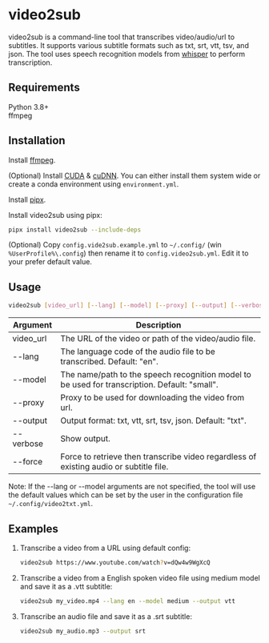 # video2sub

video2sub is a command-line tool that transcribes video/audio/url to subtitles. It supports various subtitle formats such as txt, srt, vtt, tsv, and json. The tool uses speech recognition models from [whisper](https://github.com/openai/whisper) to perform transcription.

## Requirements

Python 3.8+  
ffmpeg

## Installation

Install [ffmpeg](https://ffmpeg.org/download.html).

(Optional) Install [CUDA](https://developer.nvidia.com/cuda-toolkit) & [cuDNN](https://developer.nvidia.com/cudnn). You can either install them system wide or create a conda environment using `environment.yml`.

Install [pipx](https://github.com/pypa/pipx).

Install video2sub using pipx:

```sh
pipx install video2sub --include-deps
```

(Optional) Copy `config.vide2sub.example.yml` to `~/.config/` (win `%UserProfile%\.config`) then rename it to `config.video2sub.yml`. Edit it to your prefer default value.

## Usage

```sh
video2sub [video_url] [--lang] [--model] [--proxy] [--output] [--verbose] [--force]
```

|Argument|Description|
|---|---|
|video_url|The URL of the video or path of the video/audio file.|
|--lang|The language code of the audio file to be transcribed. Default: "en".|
|--model|The name/path to the speech recognition model to be used for transcription. Default: "small".|
|--proxy|Proxy to be used for downloading the video from url.|
|--output|Output format: txt, vtt, srt, tsv, json. Default: "txt".|
|--verbose|Show output.|
|--force|Force to retrieve then transcribe video regardless of existing audio or subtitle file.|

Note: If the --lang or --model arguments are not specified, the tool will use the default values which can be set by the user in the configuration file `~/.config/video2txt.yml`.

## Examples

1. Transcribe a video from a URL using default config:

    ```sh
    video2sub https://www.youtube.com/watch?v=dQw4w9WgXcQ
    ```

1. Transcribe a video from a English spoken video file using medium model and save it as a .vtt subtitle:

    ```sh
    video2sub my_video.mp4 --lang en --model medium --output vtt
    ```

1. Transcribe an audio file and save it as a .srt subtitle:

    ```sh
    video2sub my_audio.mp3 --output srt
    ```
